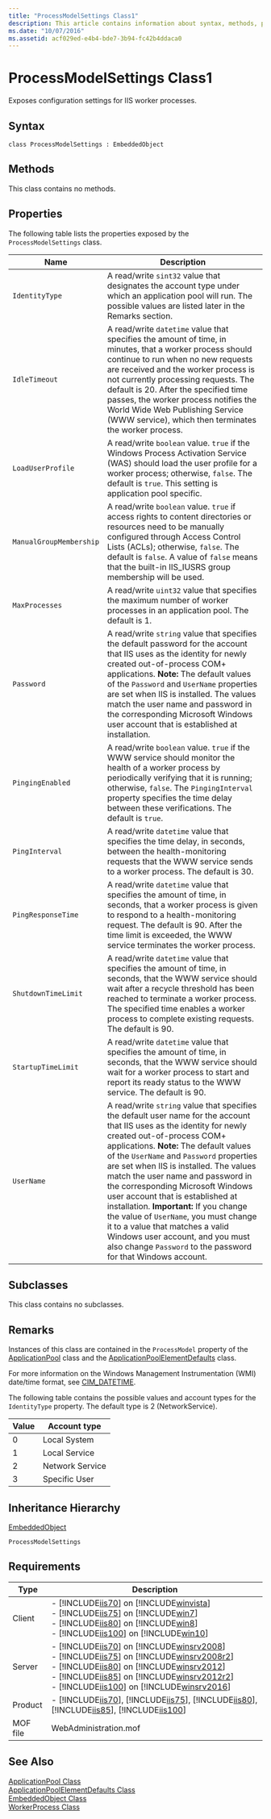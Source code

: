 ```yaml
---
title: "ProcessModelSettings Class1"
description: This article contains information about syntax, methods, properties, subclasses, inheritance hierarchy, and requirements for the ProcessModelSettings class.
ms.date: "10/07/2016"
ms.assetid: acf029ed-e4b4-bde7-3b94-fc42b4ddaca0
---
```

# ProcessModelSettings Class1
Exposes configuration settings for IIS worker processes.  
  
## Syntax  
  
```vbs  
class ProcessModelSettings : EmbeddedObject  
```  
  
## Methods  
 This class contains no methods.  
  
## Properties  
 The following table lists the properties exposed by the `ProcessModelSettings` class.  
  
|Name|Description|  
|----------|-----------------|  
|`IdentityType`|A read/write `sint32` value that designates the account type under which an application pool will run. The possible values are listed later in the Remarks section.|  
|`IdleTimeout`|A read/write `datetime` value that specifies the amount of time, in minutes, that a worker process should continue to run when no new requests are received and the worker process is not currently processing requests. The default is 20. After the specified time passes, the worker process notifies the World Wide Web Publishing Service (WWW service), which then terminates the worker process.|  
|`LoadUserProfile`|A read/write `boolean` value. `true` if the Windows Process Activation Service (WAS) should load the user profile for a worker process; otherwise, `false`. The default is `true`. This setting is application pool specific.|  
|`ManualGroupMembership`|A read/write `boolean` value. `true` if access rights to content directories or resources need to be manually configured through Access Control Lists (ACLs); otherwise, `false`. The default is `false`. A value of `false` means that the built-in IIS_IUSRS group membership will be used.|  
|`MaxProcesses`|A read/write `uint32` value that specifies the maximum number of worker processes in an application pool. The default is 1.|  
|`Password`|A read/write `string` value that specifies the default password for the account that IIS uses as the identity for newly created out-of-process COM+ applications. **Note:**  The default values of the `Password` and `UserName` properties are set when IIS is installed. The values match the user name and password in the corresponding Microsoft Windows user account that is established at installation.|  
|`PingingEnabled`|A read/write `boolean` value. `true` if the WWW service should monitor the health of a worker process by periodically verifying that it is running; otherwise, `false`. The `PingingInterval` property specifies the time delay between these verifications. The default is `true`.|  
|`PingInterval`|A read/write `datetime` value that specifies the time delay, in seconds, between the health-monitoring requests that the WWW service sends to a worker process. The default is 30.|  
|`PingResponseTime`|A read/write `datetime` value that specifies the amount of time, in seconds, that a worker process is given to respond to a health-monitoring request. The default is 90. After the time limit is exceeded, the WWW service terminates the worker process.|  
|`ShutdownTimeLimit`|A read/write `datetime` value that specifies the amount of time, in seconds, that the WWW service should wait after a recycle threshold has been reached to terminate a worker process. The specified time enables a worker process to complete existing requests. The default is 90.|  
|`StartupTimeLimit`|A read/write `datetime` value that specifies the amount of time, in seconds, that the WWW service should wait for a worker process to start and report its ready status to the WWW service. The default is 90.|  
|`UserName`|A read/write `string` value that specifies the default user name for the account that IIS uses as the identity for newly created out-of-process COM+ applications. **Note:**  The default values of the `UserName` and `Password` properties are set when IIS is installed. The values match the user name and password in the corresponding Microsoft Windows user account that is established at installation. **Important:**  If you change the value of `UserName`, you must change it to a value that matches a valid Windows user account, and you must also change `Password` to the password for that Windows account.|  
  
## Subclasses  
 This class contains no subclasses.  
  
## Remarks  
 Instances of this class are contained in the `ProcessModel` property of the [ApplicationPool](../wmi-provider/applicationpool-class.md) class and the [ApplicationPoolElementDefaults](../wmi-provider/applicationpoolelementdefaults-class.md) class.  
  
 For more information on the Windows Management Instrumentation (WMI) date/time format, see [CIM_DATETIME](https://go.microsoft.com/fwlink/?LinkId=57551).  
  
 The following table contains the possible values and account types for the `IdentityType` property. The default type is 2 (NetworkService).  
  
|Value|Account type|  
|-----------|------------------|  
|0|Local System|  
|1|Local Service|  
|2|Network Service|  
|3|Specific User|  
  
## Inheritance Hierarchy  
 [EmbeddedObject](../wmi-provider/embeddedobject-class.md)  
  
 `ProcessModelSettings`  
  
## Requirements  
  
|Type|Description|  
|----------|-----------------|  
|Client|-   [!INCLUDE[iis70](../wmi-provider/includes/iis70-md.md)] on [!INCLUDE[winvista](../wmi-provider/includes/winvista-md.md)]<br />-   [!INCLUDE[iis75](../wmi-provider/includes/iis75-md.md)] on [!INCLUDE[win7](../wmi-provider/includes/win7-md.md)]<br />-   [!INCLUDE[iis80](../wmi-provider/includes/iis80-md.md)] on [!INCLUDE[win8](../wmi-provider/includes/win8-md.md)]<br />-   [!INCLUDE[iis100](../wmi-provider/includes/iis100-md.md)] on [!INCLUDE[win10](../wmi-provider/includes/win10-md.md)]|  
|Server|-   [!INCLUDE[iis70](../wmi-provider/includes/iis70-md.md)] on [!INCLUDE[winsrv2008](../wmi-provider/includes/winsrv2008-md.md)]<br />-   [!INCLUDE[iis75](../wmi-provider/includes/iis75-md.md)] on [!INCLUDE[winsrv2008r2](../wmi-provider/includes/winsrv2008r2-md.md)]<br />-   [!INCLUDE[iis80](../wmi-provider/includes/iis80-md.md)] on [!INCLUDE[winsrv2012](../wmi-provider/includes/winsrv2012-md.md)]<br />-   [!INCLUDE[iis85](../wmi-provider/includes/iis85-md.md)] on [!INCLUDE[winsrv2012r2](../wmi-provider/includes/winsrv2012r2-md.md)]<br />-   [!INCLUDE[iis100](../wmi-provider/includes/iis100-md.md)] on [!INCLUDE[winsrv2016](../wmi-provider/includes/winsrv2016-md.md)]|  
|Product|-   [!INCLUDE[iis70](../wmi-provider/includes/iis70-md.md)], [!INCLUDE[iis75](../wmi-provider/includes/iis75-md.md)], [!INCLUDE[iis80](../wmi-provider/includes/iis80-md.md)], [!INCLUDE[iis85](../wmi-provider/includes/iis85-md.md)], [!INCLUDE[iis100](../wmi-provider/includes/iis100-md.md)]|  
|MOF file|WebAdministration.mof|  
  
## See Also  
 [ApplicationPool Class](../wmi-provider/applicationpool-class.md)   
 [ApplicationPoolElementDefaults Class](../wmi-provider/applicationpoolelementdefaults-class.md)   
 [EmbeddedObject Class](../wmi-provider/embeddedobject-class.md)   
 [WorkerProcess Class](../wmi-provider/workerprocess-class.md)
